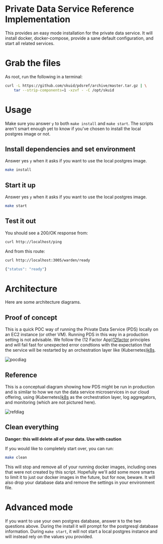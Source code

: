 # Private Data Service Reference Implementation

This provides an easy mode installation for the private data service. It will install docker, docker-compose, provide a sane default configuration, and start all related services.

# Grab the files

As root, run the following in a terminal:

```bash
curl -L https://github.com/skuid/pdsref/archive/master.tar.gz | \
	tar --strip-components=1 -xzvf - -C /opt/skuid
```
# Usage

Make sure you answer `y` to both `make install` and `make start`. The scripts aren't smart enough yet to know if you've chosen to install the local postgres image or not.

## Install dependencies and set environment

Answer yes `y` when it asks if you want to use the local postgres image.

```bash
make install
```

## Start it up

Answer yes `y` when it asks if you want to use the local postgres image.

```bash
make start
```

## Test it out

You should see a 200/OK response from:

```bash
curl http://localhost/ping
```

And from this route:

```bash
curl http://localhost:3005/warden/ready
```

```javascript
{"status": "ready"}
```

# Architecture

Here are some architecture diagrams.

## Proof of concept

This is a quick POC way of running the Private Data Service (PDS) locally on an EC2 instance (or other VM). Running PDS in this way in a production setting is not advisable. We follow the (12 Factor App)[12factor] principles and will fail fast for unexpected error condtions with the expectation that the service will be restarted by an orchestration layer like (Kubernetes)[k8s].

![pocdiag]

## Reference

This is a conceptual diagram showing how PDS might be run in production and is similar to how we run the data service microservices in our cloud offering, using (Kubernetes)[k8s] as the orchestration layer, log aggregators, and monitoring (which are not pictured here).

![refdiag]

[pocdiag]: https://github.com/skuid/pdsref/blob/master/imgs/poc.png "POC Diagram"
[refdiag]: https://github.com/skuid/pdsref/blob/master/imgs/ref.png "Reference Diagram"
[12factor]: https://12factor.net/ "12 Factor App"
[k8s]: https://kubernetes.io/ "Kubernetes"

## Clean everything

**Danger: this will delete all of your data. Use with caution**

If you would like to completely start over, you can run:

```bash
make clean
```

This will stop and remove all of your running docker images, including ones that were not created by this script. Hopefully we'll add some more smarts to limit it to just our docker images in the future, but for now, beware. It will also drop your database data and remove the settings in your environment file.

# Advanced mode 

If you want to use your own postgres database, answer `N` to the two questions above. During the install it will prompt for the postgresql database information. During `make start`, it will not start a local postgres instance and will instead rely on the values you provided.
